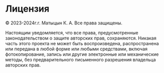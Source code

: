 # Лицензия

© 2023-2024г.г. Матыцын К. А. Все права защищены.

Настоящим уведомляется, что все права, предусмотренные законодательством о защите авторских прав, сохраняются. Никакая часть этого проекта не может быть воспроизведена, распространена или передана в любой форме или любыми средствами, включая фотокопирование, запись или другие электронные или механические методы, без предварительного письменного разрешения владельца авторских прав.
